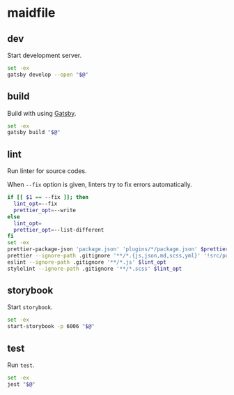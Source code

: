 # maidfile

## dev

Start development server.

```bash
set -ex
gatsby develop --open "$@"
```

## build

Build with using [Gatsby](https://gatsbyjs.org).

```bash
set -ex
gatsby build "$@"
```

## lint

Run linter for source codes.

When `--fix` option is given, linters try to fix errors automatically.

```bash
if [[ $1 == --fix ]]; then
  lint_opt=--fix
  prettier_opt=--write
else
  lint_opt=
  prettier_opt=--list-different
fi
set -ex
prettier-package-json 'package.json' 'plugins/*/package.json' $prettier_opt
prettier --ignore-path .gitignore '**/*.{js,json,md,scss,yml}' '!src/posts/**' $prettier_opt
eslint --ignore-path .gitignore '**/*.js' $lint_opt
stylelint --ignore-path .gitignore '**/*.scss' $lint_opt
```

## storybook

Start `storybook`.

```bash
set -ex
start-storybook -p 6006 "$@"
```

## test

Run `test`.

```bash
set -ex
jest "$@"
```
